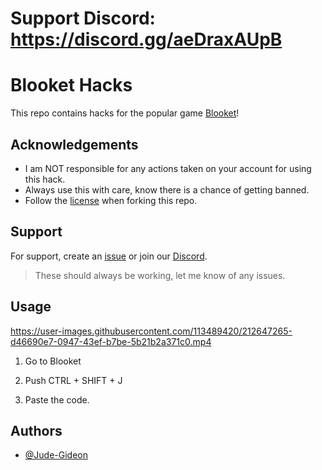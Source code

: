 # Support Discord: https://discord.gg/aeDraxAUpB

# Blooket Hacks

This repo contains hacks for the popular game [Blooket](https://blooket.com/)!
## Acknowledgements

 - I am NOT responsible for any actions taken on your account for using this hack.
 - Always use this with care, know there is a chance of getting banned.
 - Follow the [license](https://github.com/Jude-Gideon/Blooket/blob/main/LICENSE) when forking this repo.
## Support

For support, create an [issue](https://github.com/Jude-Gideon/Blooket/issues/new) or join our [Discord](https://discord.gg/aeDraxAUpB).

> These should always be working, let me know of any issues.

## Usage

https://user-images.githubusercontent.com/113489420/212647265-d46690e7-0947-43ef-b7be-5b21b2a371c0.mp4

1. Go to Blooket

2. Push CTRL + SHIFT + J

3. Paste the code.


## Authors

- [@Jude-Gideon](https://www.github.com/Jude-Gideon)
